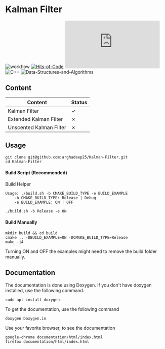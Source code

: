 # Kalman Filter

![workflow](https://github.com/arghadeep25/Kalman-Filter/actions/workflows/release.yml/badge.svg)
[![Hits-of-Code](https://hitsofcode.com/github/arghadeep25/Kalman-Filter)](https://hitsofcode.com/github/arghadeep25/Data-Structures-and-Algorithms/view)
![GitHub license](https://badgen.net/github/license/Naereen/Strapdown.js)
![C++](https://forthebadge.com/images/badges/made-with-c-plus-plus.svg)
![Data-Structures-and-Algorithms](https://socialify.git.ci/arghadeep25/Kalman-Filter/image?description=1&forks=1&language=1&name=1&owner=1&pattern=Charlie%20Brown&stargazers=1&theme=Dark)


## Content

| Content                                                                                  | Status  |
|------------------------------------------------------------------------------------------|---------|
| Kalman Filter                                                                            | &check; |
| Extended Kalman Filter                                                                   | &cross; |
| Unscented Kalman Filter                                                                                       | &cross; |




## Usage

```
git clone git@github.com:arghadeep25/Kalman-Filter.git
cd Kalman-Filter
```


#### Build Script (Recommended)
Build Helper
```
Usage: ./build.sh -b CMAKE_BUILD_TYPE -e BUILD_EXAMPLE
	-b CMAKE_BUILD_TYPE: Release | Debug
	-e BUILD_EXAMPLE: ON | OFF
```
```
./build.sh -b Release -e ON
```


#### Build Manually
```
mkdir build && cd build
cmake .. -DBUILD_EXAMPLE=ON -DCMAKE_BUILD_TYPE=Release
make -j4
```

Turning ON and OFF the examples might need to remove the build folder manually.

## Documentation
The documentation is done using Doxygen. If you don't have doxygen installed, use the following command.
```
sudo apt install doxygen
```

To get the documentation, use the following command

```
doxygen Doxygen.in
```

Use your favorite browser, to see the documentation

```
google-chrome documentation/html/index.html
firefox documentation/html/index.html
```
